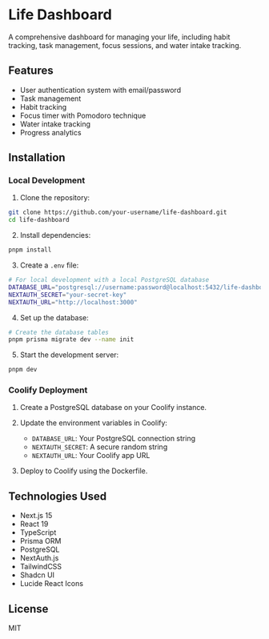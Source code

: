 # Life Dashboard

A comprehensive dashboard for managing your life, including habit tracking, task management, focus sessions, and water intake tracking.

## Features

- User authentication system with email/password
- Task management
- Habit tracking
- Focus timer with Pomodoro technique
- Water intake tracking
- Progress analytics

## Installation

### Local Development

1. Clone the repository:

```bash
git clone https://github.com/your-username/life-dashboard.git
cd life-dashboard
```

2. Install dependencies:

```bash
pnpm install
```

3. Create a `.env` file:

```bash
# For local development with a local PostgreSQL database
DATABASE_URL="postgresql://username:password@localhost:5432/life-dashboard?schema=public"
NEXTAUTH_SECRET="your-secret-key"
NEXTAUTH_URL="http://localhost:3000"
```

4. Set up the database:

```bash
# Create the database tables
pnpm prisma migrate dev --name init
```

5. Start the development server:

```bash
pnpm dev
```

### Coolify Deployment

1. Create a PostgreSQL database on your Coolify instance.

2. Update the environment variables in Coolify:
   - `DATABASE_URL`: Your PostgreSQL connection string
   - `NEXTAUTH_SECRET`: A secure random string
   - `NEXTAUTH_URL`: Your Coolify app URL

3. Deploy to Coolify using the Dockerfile.

## Technologies Used

- Next.js 15
- React 19
- TypeScript
- Prisma ORM
- PostgreSQL
- NextAuth.js
- TailwindCSS
- Shadcn UI
- Lucide React Icons

## License

MIT
